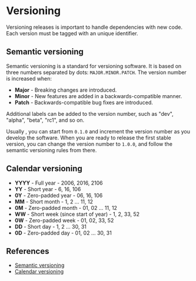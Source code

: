# Versioning

Versioning releases is important to handle dependencies with new code. Each
version must be tagged with an unique identifier.

## Semantic versioning

Semantic versioning is a standard for versioning software. It is based on three
numbers separated by dots: `MAJOR.MINOR.PATCH`. The version number is increased
when:

- **Major** - Breaking changes are introduced.
- **Minor** - New features are added in a backwards-compatible manner.
- **Patch** - Backwards-compatible bug fixes are introduced.

Additional labels can be added to the version number, such as "dev", "alpha",
"beta", "rc1", and so on.

Usually , you can start from `0.1.0` and increment the version number as you
develop the software. When you are ready to release the first stable version,
you can change the version number to `1.0.0`, and follow the semantic versioning
rules from there.

## Calendar versioning

- **YYYY** - Full year - 2006, 2016, 2106
- **YY** - Short year - 6, 16, 106
- **0Y** - Zero-padded year - 06, 16, 106
- **MM** - Short month - 1, 2 ... 11, 12
- **0M** - Zero-padded month - 01, 02 ... 11, 12
- **WW** - Short week (since start of year) - 1, 2, 33, 52
- **0W** - Zero-padded week - 01, 02, 33, 52
- **DD** - Short day - 1, 2 ... 30, 31
- **0D** - Zero-padded day - 01, 02 ... 30, 31

## References

- [Semantic versioning](https://semver.org/)
- [Calendar versioning](https://calver.org/)
